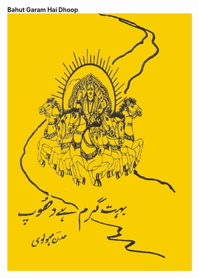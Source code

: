<br>


<br>
<div class="cover-medium">
  <div class="centered">
  <b> Bahut Garam Hai Dhoop </b>
  </div>
</div>

<div class="centered">
    <img src="./bghdTitle.jpg" alt="garam dhoop" class="responsive">
</div>
